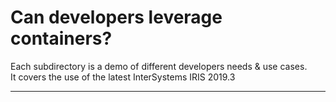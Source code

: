# Can developers leverage containers?

Each subdirectory is a demo of different developers needs & use cases.  
It covers the use of the latest InterSystems IRIS 2019.3

---
